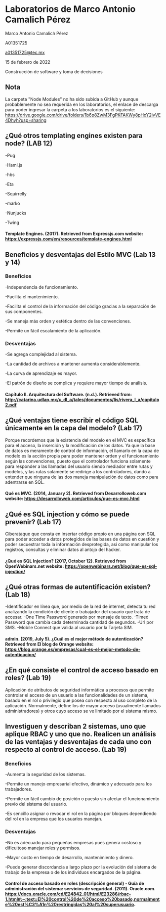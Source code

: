# Laboratorios de Marco Antonio Camalich Pérez
Marco Antonio Camalich Pérez

A01351725

a01351725@tec.mx

15 de febrero de 2022

Construcción de software y toma de decisiones

## Nota 
La carpeta "Node Modules" no ha sido subida a GitHub y aunque probablemente no sea requerida en los laboratorios, el enlace de descarga para poder ingresar la carpeta a los laboratorios es el siguiente: https://drive.google.com/drive/folders/1b6p8ZwM3FgPKFAKWy8pHoY2ivVE4Dhyh?usp=sharing
## ¿Qué otros templating engines existen para node? (LAB 12)
-Pug

-Haml.js

-hbs

-Eta

-Squirrelly

-marko

-Nunjucks

-Twing
#### Template Engines. (2017). Retrieved from Expressjs.com website: https://expressjs.com/en/resources/template-engines.html
## Beneficios y desventajas del Estilo MVC (Lab 13 y 14)
### Beneficios
-Independencia de funcionamiento.

-Facilita el mantenimiento.

-Facilita el control de la información del código gracias a la separación de sus componentes.

-Se maneja más orden y estética dentro de las convenciones.

-Permite un fácil escalamiento de la aplicación.
### Desventajas
-Se agrega complejidad al sistema.

-La cantidad de archivos a mantener aumenta considerablemente.

-La curva de aprendizaje es mayor.

-El patrón de diseño se complica y requiere mayor tiempo de análisis.

#### Capítulo II. Arquitectura del Software. (n.d.). Retrieved from: http://catarina.udlap.mx/u_dl_a/tales/documentos/lis/rivera_l_a/capitulo2.pdf
## ¿Qué ventajas tiene escribir el código SQL únicamente en la capa del modelo? (Lab 17)
Porque recordemos que la existencia del modelo en el MVC es específica para el acceso, la inserción y la modificación de los datos. Ya que la base de datos es meramente de control de información, el llamarlo en la capa de modelo es la acción propia para poder mantener orden y el funcionamiento según las convenciones, puesto que el controlador funciona solamente para responder a las llamadas del usuario siendo mediador entre rutas y modelos, y las rutas solamente se redirige a los controladores, dando a entender que ninguna de las dos maneja manipulación de datos como para adentrarse en SQL.
#### Qué es MVC. (2014, January 2). Retrieved from Desarrolloweb.com website: https://desarrolloweb.com/articulos/que-es-mvc.html
## ¿Qué es SQL injection y cómo se puede prevenir? (Lab 17)
Ciberataque que consta en insertar código propio en una página con SQL para poder acceder a datos protegidos de las bases de datos en cuestión y poder secuestrar toda la información desprotegida, así como manipular los registros, consultas y eliminar datos al antojo del hacker.
#### ¿Qué es SQL Injection? (2017, October 12). Retrieved from OpenWebinars.net website: https://openwebinars.net/blog/que-es-sql-injection/
## ¿Qué otras formas de autentificación existen? (Lab 18)
-Identificador en línea que, por medio de la red de internet, detecta tu red analizando la condición de cliente o trabajador del usuario que trata de accesar.
-One Time Password generado por mensaje de texto.
-Timed Password que cambia cada determinada cantidad de segundos.
-Url por SMS.
-Mobile Connect que valida al usuario por la Tarjeta SIM.
#### admin. (2019, July 5). ¿Cuál es el mejor método de autenticación? Retrieved from El blog de Orange website: https://blog.orange.es/empresas/cual-es-el-mejor-metodo-de-autenticacion/
## ¿En qué consiste el control de acceso basado en roles? (Lab 19)
Aplicación de atributos de seguridad informática a procesos que permite controlar el acceso de un usuario a las funcionalidades de un sistema, basado en el rol o privilegio que posea con respecto al uso completo de la aplicación. Normalmente, define los de mayor acceso (usualmente llamados administradores) y otros cuyo acceso se ve limitado por el sistema mismo.
## Investiguen y describan 2 sistemas, uno que aplique RBAC y uno que no. Realicen un análisis de las ventajas y desventajas de cada uno con respecto al control de acceso. (Lab 19)
### Beneficios
-Aumenta la seguridad de los sistemas.

-Permite un manejo empresarial efectivo, dinámico y adecuado para los trabajadores.

-Permite un fácil cambio de posición o puesto sin afectar el funcionamiento previo del sistema del usuario.

-Es sencillo asignar o revocar el rol en la página por bloques dependiendo del rol en la empresa que los usuarios manejan.
### Desventajas
-No es adecuado para pequeñas empresas pues genera costoso y dificultoso manejar roles y permisos.

-Mayor costo en tiempo de desarrollo, mantenimiento y dinero.

-Puede generar discordancia a largo plazo por la evolución del sistema de trabajo de la empresa o de los individuos encargados de la página.
#### Control de acceso basado en roles (descripción general) - Guía de administración del sistema: servicios de seguridad. (2011). Oracle.com. https://docs.oracle.com/cd/E24842_01/html/E23286/rbac-1.html#:~:text=El%20control%20de%20acceso%20basado,normalmente%20est%C3%A1n%20restringidas%20al%20superusuario.

